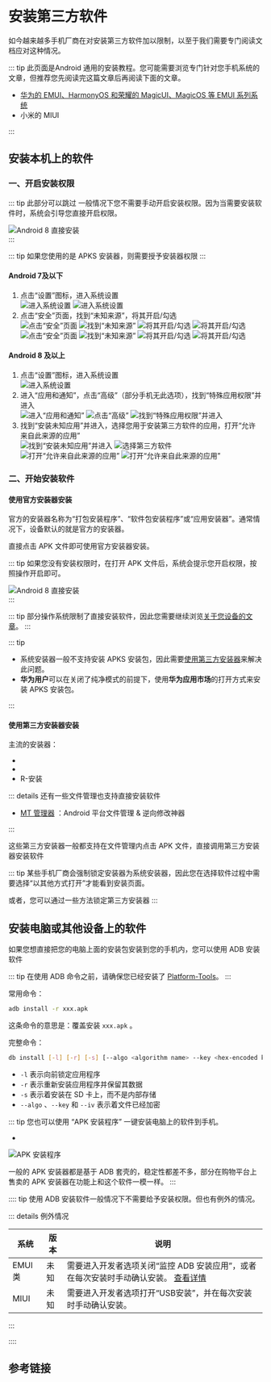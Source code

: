 # 安装第三方软件

如今越来越多手机厂商在对安装第三方软件加以限制，以至于我们需要专门阅读文档应对这种情况。

::: tip
此页面是Android 通用的安装教程。您可能需要浏览专门针对您手机系统的文章，但推荐您先阅读完这篇文章后再阅读下面的文章。

- [华为的 EMUI、HarmonyOS 和荣耀的 MagicUI、MagicOS 等 EMUI 系列系统](./emui.md)
- 小米的 MIUI

:::

## 安装本机上的软件

### 一、开启安装权限

::: tip 此部分可以跳过
一般情况下您不需要手动开启安装权限。因为当需要安装软件时，系统会引导您直接开启权限。
<div class="screenshotList">
<img src="./images/android8/direct.webp" alt="Android 8 直接安装" title="Android 8 直接安装"/>
</div>
:::

::: tip
如果您使用的是 APKS 安装器，则需要授予安装器权限
:::

#### Android 7及以下

1. 点击“设置”图标，进入系统设置
    <div class="screenshotList">
    <img src="./images/android4/step1.webp" alt="进入系统设置" title="进入系统设置"/>
    <img src="./images/android7/step1.webp" alt="进入系统设置" title="进入系统设置"/>
    </div>
2. 点击“安全”页面，找到“未知来源”，将其开启/勾选
    <div class="screenshotList">
    <img src="./images/android4/step2.1.webp" alt="点击“安全”页面" title="点击“安全”页面"/>
    <img src="./images/android4/step2.2.webp" alt="找到“未知来源”" title="找到“未知来源”"/>
    <img src="./images/android4/step2.3.webp" alt="将其开启/勾选" title="将其开启/勾选"/>
    <img src="./images/android4/step2.4.webp" alt="将其开启/勾选" title="将其开启/勾选"/>
    </div>
    <div class="screenshotList">
    <img src="./images/android7/step2.1.png" alt="点击“安全”页面" title="点击“安全”页面"/>
    <img src="./images/android7/step2.2.png" alt="找到“未知来源”" title="找到“未知来源”"/>
    <img src="./images/android7/step2.3.png" alt="将其开启/勾选" title="将其开启/勾选"/>
    <img src="./images/android7/step2.4.png" alt="将其开启/勾选" title="将其开启/勾选"/>
    </div>

#### Android 8 及以上

1. 点击“设置”图标，进入系统设置
    <div class="screenshotList">
    <img src="./images/android8/step1.webp" alt="进入系统设置" title="进入系统设置"/>
    </div>
2. 进入“应用和通知”，点击“高级”（部分手机无此选项），找到“特殊应用权限”并进入
    <div class="screenshotList">
    <img src="./images/android8/step2.1.webp" alt="进入“应用和通知”" title="进入“应用和通知”"/>
    <img src="./images/android8/step2.2.webp" alt="点击“高级”" title="点击“高级”"/>
    <img src="./images/android8/step2.3.webp" alt="找到“特殊应用权限”并进入" title="找到“特殊应用权限”并进入"/>
    </div>
3. 找到“安装未知应用”并进入，选择您用于安装第三方软件的应用，打开“允许来自此来源的应用”
    <div class="screenshotList">
    <img src="./images/android8/step3.1.webp" alt="找到“安装未知应用”并进入" title="找到“安装未知应用”并进入"/>
    <img src="./images/android8/step3.2.webp" alt="选择第三方软件" title="选择第三方软件"/>
    <img src="./images/android8/step3.3.webp" alt="打开“允许来自此来源的应用”" title="打开“允许来自此来源的应用”"/>
    <img src="./images/android8/step3.4.webp" alt="打开“允许来自此来源的应用”" title="打开“允许来自此来源的应用”"/>
    </div>

### 二、开始安装软件

#### 使用官方安装器安装

官方的安装器名称为“打包安装程序”、“软件包安装程序”或“应用安装器”。通常情况下，设备默认的就是官方的安装器。

直接点击 APK 文件即可使用官方安装器安装。

::: tip
如果您没有安装权限时，在打开 APK 文件后，系统会提示您开启权限，按照操作开启即可。
<div class="screenshotList">
<img src="./images/android8/direct.webp" alt="Android 8 直接安装" title="Android 8 直接安装"/>
</div>
:::

::: tip
部分操作系统限制了直接安装软件，因此您需要继续浏览[关于您设备的文章](#安装第三方软件)。
:::

::: tip

- 系统安装器一般不支持安装 APKS 安装包，因此需要[使用第三方安装器](#使用第三方安装器安装)来解决此问题。
- **华为用户**可以在关闭了纯净模式的前提下，使用**华为应用市场**的打开方式来安装 APKS 安装包。

:::

#### 使用第三方安装器安装

主流的安装器：

- <ToolInfo name="InstallerX" /> <Badge type="tip" text="支持 APKS" />
- <ToolInfo name="SAI" />
- R-安装

::: details 还有一些文件管理也支持直接安装软件

- [MT 管理器](https://mt2.cn/) <Badge type="tip" text="支持 APKS" />：Android 平台文件管理 & 逆向修改神器

:::

这些第三方安装器一般都支持在文件管理内点击 APK 文件，直接调用第三方安装器安装软件

::: tip
某些手机厂商会强制锁定安装器为系统安装器，因此您在选择软件过程中需要选择“以其他方式打开”才能看到安装页面。

或者，您可以通过一些方法锁定第三方安装器
:::

## 安装电脑或其他设备上的软件

如果您想直接把您的电脑上面的安装包安装到您的手机内，您可以使用 ADB 安装软件

::: tip
在使用 ADB 命令之前，请确保您已经安装了 [Platform-Tools](/tools/platform-tools.md)。
:::

常用命令：

```bash
adb install -r xxx.apk
```

这条命令的意思是：覆盖安装 `xxx.apk` 。

完整命令：

```bash
db install [-l] [-r] [-s] [--algo <algorithm name> --key <hex-encoded key> --iv <hex-encoded iv>] <file>
```

- `-l` 表示向前锁定应用程序
- `-r` 表示重新安装应用程序并保留其数据
- `-s` 表示着安装在 SD 卡上，而不是内部存储
- `--algo` 、`--key` 和 `--iv` 表示着文件已经加密

::: tip
您也可以使用 “APK 安装程序” 一键安装电脑上的软件到手机。

- <ToolInfo name="APK 安装程序-PC" />

![APK 安装程序](./images/softwares/apk_installer.png)

一般的 APK 安装器都是基于 ADB 套壳的，稳定性都差不多，部分在购物平台上售卖的 APK 安装器在功能上和这个软件一模一样。
:::

:::: tip
使用 ADB 安装软件一般情况下不需要给予安装权限。但也有例外的情况。

::: details 例外情况

| 系统    | 版本 | 说明                                                                                                                   |
| ------- | ---- | ---------------------------------------------------------------------------------------------------------------------- |
| EMUI 类 | 未知 | 需要进入开发者选项关闭“监控 ADB 安装应用”，或者在每次安装时手动确认安装。 [查看详情](./emui.md#关闭-监控-adb-安装应用) |
| MIUI    | 未知 | 需要进入开发者选项打开“USB安装”，并在每次安装时手动确认安装。                                                          |

:::

::::

## 参考链接
